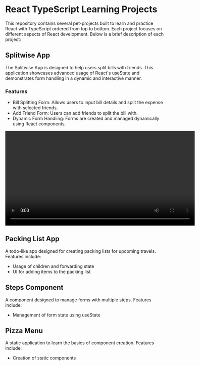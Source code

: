 # React TypeScript Learning Projects

This repository contains several pet-projects built to learn and practice React with TypeScript ordered from top to bottom. Each project focuses on different aspects of React development. Below is a brief description of each project:

## Splitwise App

The Splitwise App is designed to help users split bills with friends. This application showcases advanced usage of React's useState and demonstrates form handling in a dynamic and interactive manner.

### Features

- Bill Splitting Form: Allows users to input bill details and split the expense with selected friends.
- Add Friend Form: Users can add friends to split the bill with.
- Dynamic Form Handling: Forms are created and managed dynamically using React components.

<video width="600" controls>
  <source src="./assets/splitwise.mov" type="video/mp4">
  Your browser does not support the video tag.
</video>

## Packing List App

A todo-like app designed for creating packing lists for upcoming travels. Features include:

- Usage of children and forwarding state
- UI for adding items to the packing list

## Steps Component

A component designed to manage forms with multiple steps. Features include:

- Management of form state using useState

## Pizza Menu

A static application to learn the basics of component creation. Features include:

- Creation of static components
